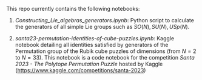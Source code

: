 This repo currently contains the following notebooks:

1. *Constructing_Lie_algebras_generators.ipynb*: 
   Python script to calculate the generators of all simple Lie groups such as $SO(N), SU(N), USp(N)$.
   
2. *santa23-permutation-identities-of-cube-puzzles.ipynb*: Kaggle notebook detailing all identities satisfied by generators of the Permutation group of the Rubik cube puzzles of dimensions (from $N=2$ to $N=33$). This notebook is a code notebook for the competition *Santa 2023 - The Polytope Permutation Puzzle* hosted by Kaggle (https://www.kaggle.com/competitions/santa-2023)
